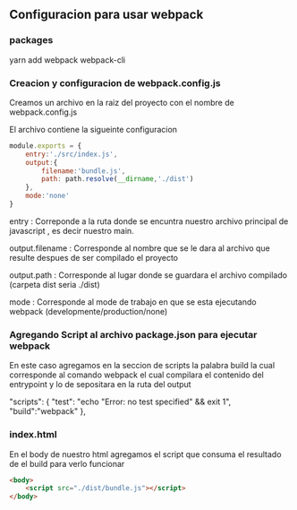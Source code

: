 ## Configuracion para usar webpack

### packages
yarn add webpack webpack-cli

### Creacion y configuracion de webpack.config.js
Creamos un archivo en la raiz del proyecto con el nombre de webpack.config.js

El archivo contiene la sigueinte configuracion

```js
module.exports = {
    entry:'./src/index.js',
    output:{
        filename:'bundle.js',
        path: path.resolve(__dirname,'./dist')
    },
    mode:'none'
}
```

entry : Correponde a la ruta donde se encuntra nuestro archivo principal de javascript , es decir nuestro main.

output.filename : Corresponde al nombre que se le dara al archivo que resulte despues de ser compilado el proyecto

output.path : Corresponde al lugar donde se guardara el archivo compilado (carpeta dist seria ./dist)

mode : Corresponde al mode de trabajo en que se esta ejecutando webpack (developmente/production/none)

### Agregando Script al archivo package.json para ejecutar webpack
En este caso agregamos en la seccion de scripts la palabra build la cual corresponde al comando webpack el cual compilara el contenido del entrypoint y lo de sepositara en la ruta del output

"scripts": {
    "test": "echo \"Error: no test specified\" && exit 1",
    "build":"webpack"
  },

### index.html
En el body de nuestro html agregamos el script que consuma el resultado
de el build para verlo funcionar

```html
<body>
    <script src="./dist/bundle.js"></script>    
</body>
```